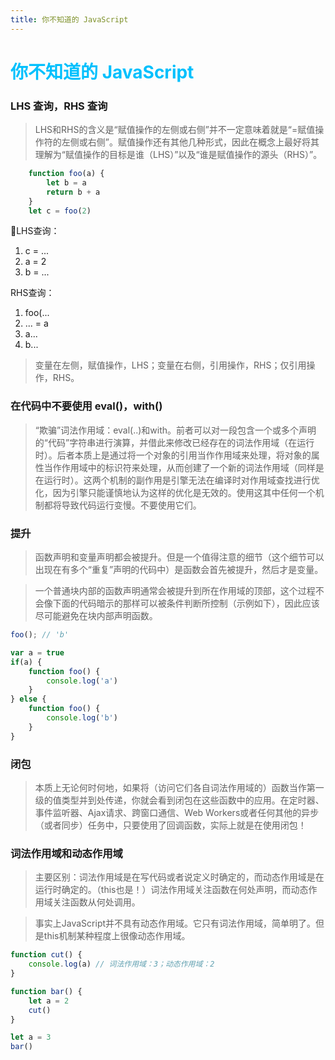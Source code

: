 ```yaml
---
title: 你不知道的 JavaScript
---
```


# <font color="#00C0FD">你不知道的 JavaScript</font> 

### LHS 查询，RHS 查询  
> LHS和RHS的含义是“赋值操作的左侧或右侧”并不一定意味着就是“=赋值操作符的左侧或右侧”。赋值操作还有其他几种形式，因此在概念上最好将其理解为“赋值操作的目标是谁（LHS）”以及“谁是赋值操作的源头（RHS）”。

```js
    function foo(a) {
        let b = a
        return b + a
    }
    let c = foo(2)
```

LHS查询：  
1. c = ...
2. a = 2
3. b = ... 

RHS查询：
1. foo(...
2. ... = a
3. a...
4. b...

> 变量在左侧，赋值操作，LHS；变量在右侧，引用操作，RHS；仅引用操作，RHS。  

### 在代码中不要使用 eval()，with()  
> “欺骗”词法作用域：eval(..)和with。前者可以对一段包含一个或多个声明的“代码”字符串进行演算，并借此来修改已经存在的词法作用域（在运行时）。后者本质上是通过将一个对象的引用当作作用域来处理，将对象的属性当作作用域中的标识符来处理，从而创建了一个新的词法作用域（同样是在运行时）。这两个机制的副作用是引擎无法在编译时对作用域查找进行优化，因为引擎只能谨慎地认为这样的优化是无效的。使用这其中任何一个机制都将导致代码运行变慢。不要使用它们。  

### 提升  
> 函数声明和变量声明都会被提升。但是一个值得注意的细节（这个细节可以出现在有多个“重复”声明的代码中）是函数会首先被提升，然后才是变量。

> 一个普通块内部的函数声明通常会被提升到所在作用域的顶部，这个过程不会像下面的代码暗示的那样可以被条件判断所控制（示例如下），因此应该尽可能避免在块内部声明函数。
```js
foo(); // 'b'

var a = true
if(a) {
    function foo() {
        console.log('a')
    }
} else {
    function foo() {
        console.log('b')
    }
}
```
### 闭包  
> 本质上无论何时何地，如果将（访问它们各自词法作用域的）函数当作第一级的值类型并到处传递，你就会看到闭包在这些函数中的应用。在定时器、事件监听器、Ajax请求、跨窗口通信、Web Workers或者任何其他的异步（或者同步）任务中，只要使用了回调函数，实际上就是在使用闭包！ 

### 词法作用域和动态作用域  
> 主要区别：词法作用域是在写代码或者说定义时确定的，而动态作用域是在运行时确定的。（this也是！）词法作用域关注函数在何处声明，而动态作用域关注函数从何处调用。  

> 事实上JavaScript并不具有动态作用域。它只有词法作用域，简单明了。但是this机制某种程度上很像动态作用域。  
```js
function cut() {
    console.log(a) // 词法作用域：3；动态作用域：2
}

function bar() {
    let a = 2
    cut()
}

let a = 3 
bar()
```